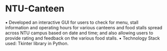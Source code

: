 # NTU-Canteen
▪ Developed an interactive GUI for users to check for menu, stall information and operating hours for various canteens and food stalls spread across NTU campus based on date and time; and also allowing users to provide rating and feedback on the various food stalls. ▪ Technology Stack used: Tkinter library in Python.
